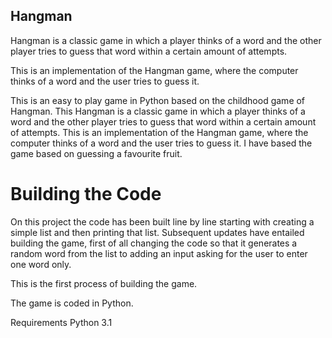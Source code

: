## Hangman
Hangman is a classic game in which a player thinks of a word and the other player tries to guess that word within a certain amount of attempts.

This is an implementation of the Hangman game, where the computer thinks of a word and the user tries to guess it. 

This is an easy to play game in Python based on the childhood game of Hangman. This Hangman is a classic game in which a player thinks of a word and the other player tries to guess that word within a certain amount of attempts. This is an implementation of the Hangman game, where the computer thinks of a word and the user tries to guess it. I have based the game based on guessing a favourite fruit.

# Building the Code
On this project the code has been built line by line starting with creating a simple list and then printing that list. 
Subsequent updates have entailed building the game, first of all changing the code so that it generates a random word
from the list to adding an input asking for the user to enter one word only. 

This is the first process of building the game.  

The game is coded in Python.

Requirements Python 3.1

